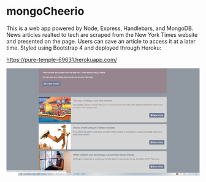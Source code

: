# mongoCheerio

This is a web app powered by Node, Express, Handlebars, and MongoDB. News articles realted to tech are scraped from the New York Times website and presented on the page. Users can save an article to access it at a later time. Styled using Bootstrap 4 and deployed through Heroku:

https://pure-temple-69631.herokuapp.com/

![image](ScreenShot.png)
